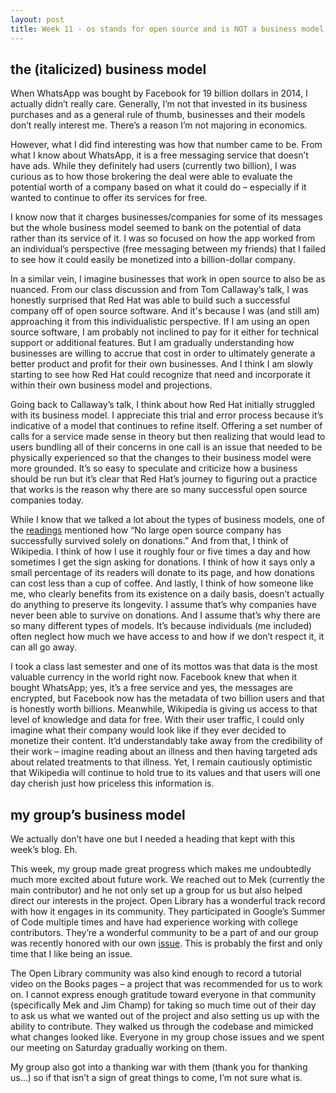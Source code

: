 ```yaml
---
layout: post
title: Week 11 - os stands for open source and is NOT a business model
---
```


## the (italicized) business model

When WhatsApp was bought by Facebook for 19 billion dollars in 2014, I actually didn’t really care. Generally, I’m not that invested in its business purchases and as a general rule of thumb, businesses and their models don’t really interest me. There’s a reason I’m not majoring in economics.

<!--more-->

However, what I did find interesting was how that number came to be. From what I know about WhatsApp, it is a free messaging service that doesn’t have ads. While they definitely had users (currently two billion), I was curious as to how those brokering the deal were able to evaluate the potential worth of a company based on what it could do – especially if it wanted to continue to offer its services for free.

I know now that it charges businesses/companies for some of its messages but the whole business model seemed to bank on the potential of data rather than its service of it. I was so focused on how the app worked from an individual’s perspective (free messaging between my friends) that I failed to see how it could easily be monetized into a billion-dollar company.

In a similar vein, I imagine businesses that work in open source to also be as nuanced. From our class discussion and from Tom Callaway’s talk, I was honestly surprised that Red Hat was able to build such a successful company off of open source software. And it's because I was (and still am) approaching it from this individualistic perspective. If I am using an open source software, I am probably not inclined to pay for it either for technical support or additional features. But I am gradually understanding how businesses are willing to accrue that cost in order to ultimately generate a better product and profit for their own businesses. And I think I am slowly starting to see how Red Hat could recognize that need and incorporate it within their own business model and projections.

Going back to Callaway’s talk, I think about how Red Hat initially struggled with its business model. I appreciate this trial and error process because it’s indicative of a model that continues to refine itself. Offering a set number of calls for a service made sense in theory but then realizing that would lead to users bundling all of their concerns in one call is an issue that needed to be physically experienced so that the changes to their business model were more grounded. It’s so easy to speculate and criticize how a business should be run but it’s clear that Red Hat’s journey to figuring out a practice that works is the reason why there are so many successful open source companies today.

While I know that we talked a lot about the types of business models, one of the [readings](https://opensource.com/article/17/12/open-source-business-models) mentioned how “No large open source company has successfully survived solely on donations.” And from that, I think of Wikipedia. I think of how I use it roughly four or five times a day and how sometimes I get the sign asking for donations. I think of how it says only a small percentage of its readers will donate to its page, and how donations can cost less than a cup of coffee. And lastly, I think of how someone like me, who clearly benefits from its existence on a daily basis, doesn’t actually do anything to preserve its longevity. I assume that’s why companies have never been able to survive on donations. And I assume that’s why there are so many different types of models. It’s because individuals (me included) often neglect how much we have access to and how if we don’t respect it, it can all go away.

I took a class last semester and one of its mottos was that data is the most valuable currency in the world right now. Facebook knew that when it bought WhatsApp; yes, it’s a free service and yes, the messages are encrypted, but Facebook now has the metadata of two billion users and that is honestly worth billions. Meanwhile, Wikipedia is giving us access to that level of knowledge and data for free. With their user traffic, I could only imagine what their company would look like if they ever decided to monetize their content. It’d understandably take away from the credibility of their work – imagine reading about an illness and then having targeted ads about related treatments to that illness. Yet, I remain cautiously optimistic that Wikipedia will continue to hold true to its values and that users will one day cherish just how priceless this information is.

## my group’s business model

We actually don’t have one but I needed a heading that kept with this week’s blog. Eh.

This week, my group made great progress which makes me undoubtedly much more excited about future work. We reached out to Mek (currently the main contributor) and he not only set up a group for us but also helped direct our interests in the project. Open Library has a wonderful track record with how it engages in its community. They participated in Google’s Summer of Code multiple times and have had experience working with college contributors. They’re a wonderful community to be a part of and our group was recently honored with our own [issue](https://github.com/internetarchive/openlibrary/issues/6395). This is probably the first and only time that I like being an issue.

The Open Library community was also kind enough to record a tutorial video on the Books pages – a project that was recommended for us to work on. I cannot express enough gratitude toward everyone in that community (specifically Mek and Jim Champ) for taking so much time out of their day to ask us what we wanted out of the project and also setting us up with the ability to contribute. They walked us through the codebase and mimicked what changes looked like. Everyone in my group chose issues and we spent our meeting on Saturday gradually working on them.

My group also got into a thanking war with them (thank you for thanking us…) so if that isn’t a sign of great things to come, I’m not sure what is.
